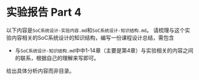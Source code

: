 # 实验报告 Part 4

以下内容是`SoC系统设计-实验内容.md`和`SoC系统设计-知识结构.md`。
请梳理与这个实验内容相关的SoC系统设计的知识结构，编写一份课程设计总结，需包含

* 与`SoC系统设计-知识结构.md`中中1-14章（主要是第4章）与实验相关的内容之间的联系，根据自己的理解来写即可。

给出具体分析内容而非目录。
